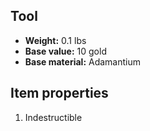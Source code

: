 ## Tool

- **Weight:** 0.1 lbs
- **Base value:** 10 gold
- **Base material:** Adamantium

## Item properties

1. Indestructible
